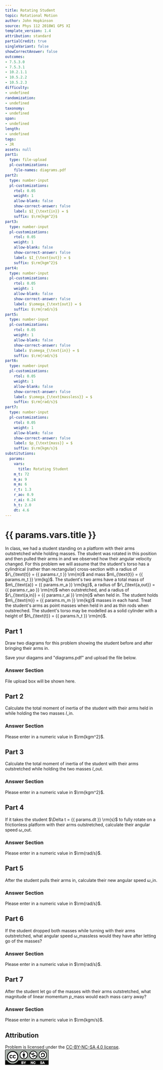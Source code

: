 ```yaml
---
title: Rotating Student
topic: Rotational Motion
author: John Hopkinson
source: Phys 112 2018W1 GPS XI
template_version: 1.4
attribution: standard
partialCredit: true
singleVariant: false
showCorrectAnswer: false
outcomes:
- 7.5.3.0
- 7.5.3.1
- 10.2.1.1
- 10.5.2.2
- 10.5.2.3
difficulty:
- undefined
randomization:
- undefined
taxonomy:
- undefined
span:
- undefined
length:
- undefined
tags:
- JR
assets: null
part1:
  type: file-upload
  pl-customizations:
    file-names: diagrams.pdf
part2:
  type: number-input
  pl-customizations:
    rtol: 0.05
    weight: 1
    allow-blank: false
    show-correct-answer: false
    label: $I_{\text{in}} = $
    suffix: $\rm{kgm^2}$
part3:
  type: number-input
  pl-customizations:
    rtol: 0.05
    weight: 1
    allow-blank: false
    show-correct-answer: false
    label: $I_{\text{out}} = $
    suffix: $\rm{kgm^2}$
part4:
  type: number-input
  pl-customizations:
    rtol: 0.05
    weight: 1
    allow-blank: false
    show-correct-answer: false
    label: $\omega_{\text{out}} = $
    suffix: $\rm{rad/s}$
part5:
  type: number-input
  pl-customizations:
    rtol: 0.05
    weight: 1
    allow-blank: false
    show-correct-answer: false
    label: $\omega_{\text{in}} = $
    suffix: $\rm{rad/s}$
part6:
  type: number-input
  pl-customizations:
    rtol: 0.05
    weight: 1
    allow-blank: false
    show-correct-answer: false
    label: $\omega_{\text{massless}} = $
    suffix: $\rm{rad/s}$
part7:
  type: number-input
  pl-customizations:
    rtol: 0.05
    weight: 1
    allow-blank: false
    show-correct-answer: false
    label: $p_{\text{mass}} = $
    suffix: $\rm{kgm/s}$
substitutions:
  params:
    vars:
      title: Rotating Student
    m_t: 72
    m_a: 9
    m_m: 6
    r_t: 1.3
    r_ao: 0.9
    r_ai: 0.24
    h_t: 2.0
    dt: 4.6
---
```

# {{ params.vars.title }}
In class, we had a student standing on a platform with their arms outstretched while holding masses. The student was rotated in this position and then pulled their arms in and we observed how their angular velocity changed. For this problem we will assume that the student's torso has a cylindrical (rather than rectangular) cross-section with a radius of $r\_{\text{t}} = {{ params.r_t }} \rm{m}$ and mass $m\_{\text{t}} = {{ params.m_t }} \rm{kg}$. The student's two arms have a total mass of $m\_{\text{a}} = {{ params.m_a }} \rm{kg}$, a radius of $r\_{\text{a,out}} = {{ params.r_ao }} \rm{m}$ when outstretched, and a radius of $r\_{\text{a,in}} = {{ params.r_ai }} \rm{m}$ when held in. The student holds $m\_{\text{m}} = {{ params.m_m }} \rm{kg}$ masses in each hand. Treat the student's arms as point masses when held in and as thin rods when outstreched. The student's torso may be modelled as a solid cylinder with a height of $h\_{\text{t}} = {{ params.h_t }} \rm{m}$.

## Part 1

Draw two diagrams for this problem showing the student before and after bringing their arms in.

Save your diagams and "diagrams.pdf" and upload the file below.

### Answer Section

File upload box will be shown here.

## Part 2

Calculate the total moment of inertia of the student with their arms held in while holding the two masses $I\_{\text{in}}$.

### Answer Section

Please enter in a numeric value in $\rm{kgm^2}$.

## Part 3

Calculate the total moment of inertia of the student with their arms outstretched while holding the two masses $I\_{\text{out}}$.

### Answer Section

Please enter in a numeric value in $\rm{kgm^2}$.

## Part 4

If it takes the student $\Delta t = {{ params.dt }} \rm{s}$ to fully rotate on a frictionless platform with their arms outstretched, calculate their angular speed $\omega\_{\text{out}}$.

### Answer Section

Please enter in a numeric value in $\rm{rad/s}$.

## Part 5

After the student pulls their arms in, calculate their new angular speed $\omega\_{\text{in}}$.

### Answer Section

Please enter in a numeric value in $\rm{rad/s}$.

## Part 6

If the student dropped both masses while turning with their arms outstretched, what angular speed $\omega\_{\text{massless}}$ would they have after letting go of the masses?

### Answer Section

Please enter in a numeric value in $\rm{rad/s}$.

## Part 7

After the student let go of the masses with their arms outstretched, what magnitude of linear momentum $p\_{\text{mass}}$ would each mass carry away?

### Answer Section

Please enter in a numeric value in $\rm{kgm/s}$.

## Attribution

Problem is licensed under the [CC-BY-NC-SA 4.0 license](https://creativecommons.org/licenses/by-nc-sa/4.0/).<br> ![The Creative Commons 4.0 license requiring attribution-BY, non-commercial-NC, and share-alike-SA license.](https://raw.githubusercontent.com/firasm/bits/master/by-nc-sa.png)